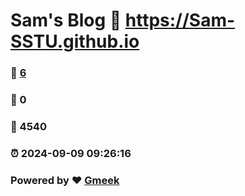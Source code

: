 # Sam's Blog :link: https://Sam-SSTU.github.io 
### :page_facing_up: [6](https://Sam-SSTU.github.io/tag.html) 
### :speech_balloon: 0 
### :hibiscus: 4540 
### :alarm_clock: 2024-09-09 09:26:16 
### Powered by :heart: [Gmeek](https://github.com/Meekdai/Gmeek)
